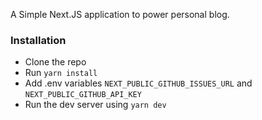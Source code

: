A Simple Next.JS application to power personal blog. 

### Installation

- Clone the repo
- Run `yarn install`
- Add .env variables `NEXT_PUBLIC_GITHUB_ISSUES_URL` and `NEXT_PUBLIC_GITHUB_API_KEY`
- Run the dev server using `yarn dev`